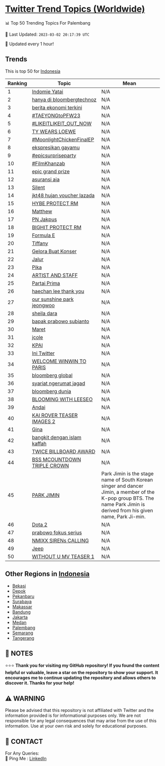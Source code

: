 [Twitter Trend Topics (Worldwide)](https://github.com/ErcinDedeoglu/Twitter-Trend-Topics)
==========


📊 Top 50 Trending Topics For Palembang

📆 Last Updated: `2023-03-02 20:17:39 UTC`

🔧 Updated every 1 hour!


## Trends

This is top 50 for [Indonesia](</Indonesia>)

| Ranking | Topic | Mean |
| ------- | ------------ | ------------ |
| 1 | [Indomie Yatai](http://twitter.com/search?q=Indomie+Yatai) | N/A |
| 2 | [hanya di bloombergtechnoz](http://twitter.com/search?q=hanya+di+bloombergtechnoz) | N/A |
| 3 | [berita ekonomi terkini](http://twitter.com/search?q=berita+ekonomi+terkini) | N/A |
| 4 | [#TAEYONGtoPFW23](http://twitter.com/search?q=%23TAEYONGtoPFW23) | N/A |
| 5 | [#LIKEITLIKEIT_OUT_NOW](http://twitter.com/search?q=%23LIKEITLIKEIT_OUT_NOW) | N/A |
| 6 | [TY WEARS LOEWE](http://twitter.com/search?q=TY+WEARS+LOEWE) | N/A |
| 7 | [#MoonlightChickenFinalEP](http://twitter.com/search?q=%23MoonlightChickenFinalEP) | N/A |
| 8 | [ekspresikan gayamu](http://twitter.com/search?q=ekspresikan+gayamu) | N/A |
| 9 | [#epicsurpriseparty](http://twitter.com/search?q=%23epicsurpriseparty) | N/A |
| 10 | [#FilmKhanzab](http://twitter.com/search?q=%23FilmKhanzab) | N/A |
| 11 | [epic grand prize](http://twitter.com/search?q=epic+grand+prize) | N/A |
| 12 | [asuransi aia](http://twitter.com/search?q=asuransi+aia) | N/A |
| 13 | [Silent](http://twitter.com/search?q=Silent) | N/A |
| 14 | [jkt48 hujan voucher lazada](http://twitter.com/search?q=jkt48+hujan+voucher+lazada) | N/A |
| 15 | [HYBE PROTECT RM](http://twitter.com/search?q=HYBE+PROTECT+RM) | N/A |
| 16 | [Matthew](http://twitter.com/search?q=Matthew) | N/A |
| 17 | [PN Jakpus](http://twitter.com/search?q=PN+Jakpus) | N/A |
| 18 | [BIGHIT PROTECT RM](http://twitter.com/search?q=BIGHIT+PROTECT+RM) | N/A |
| 19 | [Formula E](http://twitter.com/search?q=Formula+E) | N/A |
| 20 | [Tiffany](http://twitter.com/search?q=Tiffany) | N/A |
| 21 | [Gelora Buat Konser](http://twitter.com/search?q=Gelora+Buat+Konser) | N/A |
| 22 | [Jalur](http://twitter.com/search?q=Jalur) | N/A |
| 23 | [Pika](http://twitter.com/search?q=Pika) | N/A |
| 24 | [ARTIST AND STAFF](http://twitter.com/search?q=ARTIST+AND+STAFF) | N/A |
| 25 | [Partai Prima](http://twitter.com/search?q=Partai+Prima) | N/A |
| 26 | [haechan lee thank you](http://twitter.com/search?q=haechan+lee+thank+you) | N/A |
| 27 | [our sunshine park jeongwoo](http://twitter.com/search?q=our+sunshine+park+jeongwoo) | N/A |
| 28 | [sheila dara](http://twitter.com/search?q=sheila+dara) | N/A |
| 29 | [bapak prabowo subianto](http://twitter.com/search?q=bapak+prabowo+subianto) | N/A |
| 30 | [Maret](http://twitter.com/search?q=Maret) | N/A |
| 31 | [jcole](http://twitter.com/search?q=jcole) | N/A |
| 32 | [KPAI](http://twitter.com/search?q=KPAI) | N/A |
| 33 | [Ini Twitter](http://twitter.com/search?q=Ini+Twitter) | N/A |
| 34 | [WELCOME WINWIN TO PARIS](http://twitter.com/search?q=WELCOME+WINWIN+TO+PARIS) | N/A |
| 35 | [bloomberg global](http://twitter.com/search?q=bloomberg+global) | N/A |
| 36 | [syariat ngerumat jagad](http://twitter.com/search?q=syariat+ngerumat+jagad) | N/A |
| 37 | [bloomberg dunia](http://twitter.com/search?q=bloomberg+dunia) | N/A |
| 38 | [BLOOMING WITH LEESEO](http://twitter.com/search?q=BLOOMING+WITH+LEESEO) | N/A |
| 39 | [Andai](http://twitter.com/search?q=Andai) | N/A |
| 40 | [KAI ROVER TEASER IMAGES 2](http://twitter.com/search?q=KAI+ROVER+TEASER+IMAGES+2) | N/A |
| 41 | [Gina](http://twitter.com/search?q=Gina) | N/A |
| 42 | [bangkit dengan islam kaffah](http://twitter.com/search?q=bangkit+dengan+islam+kaffah) | N/A |
| 43 | [TWICE BILLBOARD AWARD](http://twitter.com/search?q=TWICE+BILLBOARD+AWARD) | N/A |
| 44 | [BSS MCOUNTDOWN TRIPLE CROWN](http://twitter.com/search?q=BSS+MCOUNTDOWN+TRIPLE+CROWN) | N/A |
| 45 | [PARK JIMIN](http://twitter.com/search?q=PARK+JIMIN) | Park Jimin is the stage name of South Korean singer and dancer Jimin, a member of the K-pop group BTS. The name Park Jimin is derived from his given name, Park Ji-min. |
| 46 | [Dota 2](http://twitter.com/search?q=Dota+2) | N/A |
| 47 | [prabowo fokus serius](http://twitter.com/search?q=prabowo+fokus+serius) | N/A |
| 48 | [NMIXX SIRENs CALLING](http://twitter.com/search?q=NMIXX+SIRENs+CALLING) | N/A |
| 49 | [Jeep](http://twitter.com/search?q=Jeep) | N/A |
| 50 | [WITHOUT U MV TEASER 1](http://twitter.com/search?q=WITHOUT+U+MV+TEASER+1) | N/A |



## Other Regions in [Indonesia](</Indonesia>)

* [Bekasi](</Indonesia/Bekasi.md>)
* [Depok](</Indonesia/Depok.md>)
* [Pekanbaru](</Indonesia/Pekanbaru.md>)
* [Surabaya](</Indonesia/Surabaya.md>)
* [Makassar](</Indonesia/Makassar.md>)
* [Bandung](</Indonesia/Bandung.md>)
* [Jakarta](</Indonesia/Jakarta.md>)
* [Medan](</Indonesia/Medan.md>)
* [Palembang](</Indonesia/Palembang.md>)
* [Semarang](</Indonesia/Semarang.md>)
* [Tangerang](</Indonesia/Tangerang.md>)



## 📝 NOTES

⭐⭐⭐ **Thank you for visiting my GitHub repository! If you found the content helpful or valuable, leave a star on the repository to show your support. It encourages me to continue updating the repository and allows others to discover it. Thanks for your help!**


## ⚠️ WARNING

Please be advised that this repository is not affiliated with Twitter and the information provided is for informational purposes only. We are not responsible for any legal consequences that may arise from the use of this information. Use at your own risk and solely for educational purposes.


## 📨 CONTACT

 For Any Queries:  
            🏓 Ping Me : [LinkedIn](https://www.linkedin.com/in/ercindedeoglu/)

